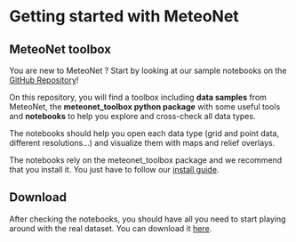 # Getting started with MeteoNet

## MeteoNet toolbox

You are new to MeteoNet ? Start by looking at our sample notebooks on the [GitHub Repository](https://github.com/meteofrance/meteonet)!

On this repository, you will find a toolbox including **data samples** from MeteoNet, the **meteonet_toolbox python package** with some useful tools and **notebooks** to help you explore and cross-check all data types.

The notebooks should help you open each data type (grid and point data, different resolutions...) and visualize them with maps and relief overlays. 

The notebooks rely on the meteonet_toolbox package and we recommend that you install it. You just have to follow our  [install guide](install.md).



## Download

After checking the notebooks, you should have all you need to start playing around with the real dataset. You can download it [here](https://meteonet.umr-cnrm.fr/dataset/).

